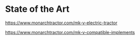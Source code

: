 # State of the Art

https://www.monarchtractor.com/mk-v-electric-tractor

https://www.monarchtractor.com/mk-v-compatible-implements

